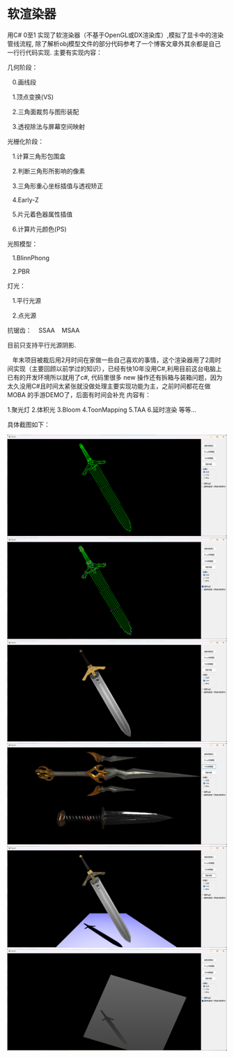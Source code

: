 # 软渲染器
用C# 0至1 实现了软渲染器（不基于OpenGL或DX渲染库）,模拟了显卡中的渲染管线流程, 除了解析obj模型文件的部分代码参考了一个博客文章外其余都是自己一行行代码实现.
主要有实现内容：

几何阶段：

&nbsp;&nbsp;  0.画线段

&nbsp;&nbsp;  1.顶点变换(VS)
  
&nbsp;&nbsp;  2.三角面裁剪与图形装配
  
&nbsp;&nbsp;  3.透视除法与屏幕空间映射
  
光栅化阶段：

&nbsp;&nbsp;  1.计算三角形包围盒
  
&nbsp;&nbsp;  2.判断三角形所影响的像素
  
&nbsp;&nbsp;  3.三角形重心坐标插值与透视矫正
  
&nbsp;&nbsp;  4.Early-Z
  
&nbsp;&nbsp;  5.片元着色器属性插值
  
&nbsp;&nbsp;  6.计算片元颜色(PS)

光照模型：

&nbsp;&nbsp;  1.BlinnPhong
  
&nbsp;&nbsp;  2.PBR
 
 灯光：
 
&nbsp;&nbsp;  1.平行光源
  
&nbsp;&nbsp;  2.点光源

抗锯齿：
&nbsp;&nbsp; SSAA
&nbsp;&nbsp; MSAA

目前只支持平行光源阴影.

&nbsp;&nbsp; 年末项目被裁后用2月时间在家做一些自己喜欢的事情，这个渲染器用了2周时间实现（主要回顾以前学过的知识），已经有快10年没用C#,利用目前这台电脑上已有的开发环境所以就用了c#, 代码里很多 new 操作还有拆箱与装箱问题，因为太久没用C#且时间太紧张就没做处理主要实现功能为主，之前时间都花在做 MOBA 的手游DEMO了，后面有时间会补充 内容有：

1.聚光灯
2.体积光
3.Bloom
4.ToonMapping
5.TAA
6.延时渲染
等等...

具体截图如下：

![image](https://github.com/mljuw/CSharpSoftRenderer/blob/master/Public/Screenshot/1wireframe.png)
![image](https://github.com/mljuw/CSharpSoftRenderer/blob/master/Public/Screenshot/2wireframenormal.png)
![image](https://github.com/mljuw/CSharpSoftRenderer/blob/master/Public/Screenshot/3BlinnPhong.jpg)
![image](https://github.com/mljuw/CSharpSoftRenderer/blob/master/Public/Screenshot/4PBR.jpg)
![image](https://github.com/mljuw/CSharpSoftRenderer/blob/master/Public/Screenshot/5Shadow.jpg)
![image](https://github.com/mljuw/CSharpSoftRenderer/blob/master/Public/Screenshot/6ShadowMap.jpg)
